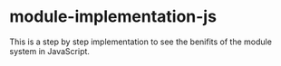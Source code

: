 # module-implementation-js

This is a step by step implementation to see the benifits of the module system in JavaScript.
